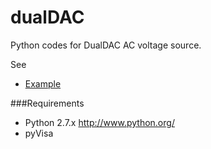 # dualDAC
Python codes for DualDAC AC voltage source.

See 

* [Example](http://nbviewer.ipython.org/urls/raw.github.com/AivonOy/dualDAC/tree/master/iPythonNotebooks/dualDAC%2520example.ipynb)


###Requirements

* Python 2.7.x http://www.python.org/
* pyVisa
